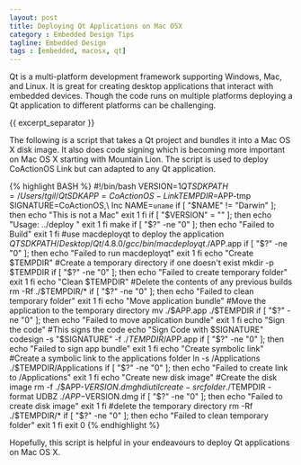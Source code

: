 ```yaml
---
layout: post
title: Deploying Qt Applications on Mac OSX
category : Embedded Design Tips
tagline: Embedded Design
tags : [embedded, macosx, qt]
---
```


Qt is a multi-platform development framework supporting Windows, Mac, and Linux. It is great for 
creating desktop applications that interact with embedded devices. Though the code runs on multiple 
platforms deploying a Qt application to different platforms can be challenging.

{{ excerpt_separator }}

The following is a script that takes a Qt project and bundles it into a Mac OS X disk image. It 
also does code signing which is becoming more important on Mac OS X starting with Mountain Lion. The 
script is used to deploy CoActionOS Link but can adapted to any Qt application.

{% highlight BASH %}
#!/bin/bash
VERSION=$1
QTSDKPATH=/Users/tgil/QtSDK
APP=CoActionOS-Link
TEMPDIR=$APP-tmp
SIGNATURE=CoActionOS,\ Inc
NAME=`uname`
if [ "$NAME" != "Darwin" ]; then
    echo "This is not a Mac"
    exit 1
fi
if [ "$VERSION" = "" ]; then
    echo "Usage:  ../deploy "
    exit 1
fi
make
if [ "$?" -ne "0" ]; then
    echo "Failed to Build"
    exit 1
fi
#use macdeployqt to deploy the application
$QTSDKPATH/Desktop/Qt/4.8.0/gcc/bin/macdeployqt ./$APP.app
if [ "$?" -ne "0" ]; then
    echo "Failed to run macdeployqt"
    exit 1
fi
echo "Create $TEMPDIR"
#Create a temporary directory if one doesn't exist
mkdir -p $TEMPDIR
if [ "$?" -ne "0" ]; then
    echo "Failed to create temporary folder"
    exit 1
fi
echo "Clean $TEMPDIR"
#Delete the contents of any previous builds
rm -Rf ./$TEMPDIR/*
if [ "$?" -ne "0" ]; then
    echo "Failed to clean temporary folder"
    exit 1
fi
echo "Move application bundle"
#Move the application to the temporary directory
mv ./$APP.app ./$TEMPDIR
if [ "$?" -ne "0" ]; then
    echo "Failed to move application bundle"
    exit 1
fi
echo "Sign the code"
#This signs the code
echo "Sign Code with $SIGNATURE"
codesign -s "$SIGNATURE" -f ./$TEMPDIR/$APP.app
if [ "$?" -ne "0" ]; then
    echo "Failed to sign app bundle"
    exit 1
fi
echo "Create symbolic link"
#Create a symbolic link to the applications folder
ln -s /Applications ./$TEMPDIR/Applications
if [ "$?" -ne "0" ]; then
    echo "Failed to create link to /Applications"
    exit 1
fi
echo "Create new disk image"
#Create the disk image
rm -f ./$APP-$VERSION.dmg
hdiutil create -srcfolder ./$TEMPDIR -format UDBZ ./$APP-$VERSION.dmg
if [ "$?" -ne "0" ]; then
    echo "Failed to create disk image"
    exit 1
fi
#delete the temporary directory
rm -Rf ./$TEMPDIR/*
if [ "$?" -ne "0" ]; then
    echo "Failed to clean temporary folder"
    exit 1
fi
exit 0
{% endhighlight %}   

Hopefully, this script is helpful in your endeavours to deploy Qt applications on Mac OS X.

